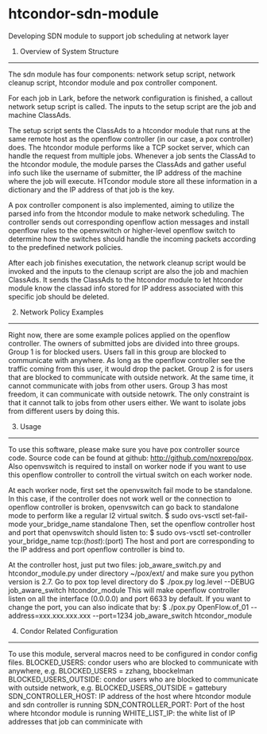 htcondor-sdn-module
===================

Developing SDN module to support job scheduling at network layer

1. Overview of System Structure
-------------------------------

The sdn module has four components: network setup script, network cleanup script,
htcondor module and pox controller component.

For each job in Lark, before the network configuration is finished, a callout 
network setup script is called. The inputs to the setup script are the job 
and machine ClassAds. 

The setup script sents the ClassAds to a htcondor module that runs at the same 
remote host as the openflow controller (in our case, a pox controller) does. 
The htcondor module performs like a TCP socket server, which can handle the 
request from multiple jobs. Whenever a job sents the ClassAd to the htcondor 
module, the module parses the ClassAds and gather useful info such like 
the username of submitter, the IP address of the machine where the job will 
execute. HTcondor module store all these information in a dictionary and the 
IP address of that job is the key.

A pox controller component is also implemented, aiming to utilize the parsed 
info from the htcondor module to make network scheduling. The controller sends 
out corresponding openflow action messages and install openflow rules  to the 
openvswitch or higher-level openflow switch to determine how the switches should 
handle the incoming packets according to the predefined network policies.

After each job finishes executation, the network cleanup script would be invoked 
and the inputs to the clenaup script are also the job and machien ClassAds. It 
sends the ClassAds to the htcondor module to let htcondor module know the classad 
info stored for IP address associated with this specific job should be deleted.

2. Network Policy Examples
-------------------------

Right now, there are some example polices applied on the openflow controller. The 
owners of submitted jobs are divided into three groups. Group 1 is for blocked users.
Users fall in this group are blocked to communicate with anywhere. As long as the 
openflow controller see the traffic coming from this user, it would drop the packet. 
Group 2 is for users that are blocked to communicate with outside network. At the same 
time, it cannot communicate with jobs from other users. Group 3 has most freedom, it 
can communicate with outside netowrk. The only constraint is that it cannot talk to 
jobs from other users either. We want to isolate jobs from different users by doing this.

3. Usage
--------

To use this software, please make sure you have pox controller source code. Source code 
can be found at github: http://github.com/noxrepo/pox. Also openvswitch is required to 
install on worker node if you want to use this openflow controller to controll the virtual 
switch on each worker node.

At each worker node, first set the openvswitch fail mode to be standalone. In this case, 
if the controller does not work well or the connection to openflow controller is broken, 
openvswitch can go back to standalone mode to perform like a regular l2 virtual switch. 
$ sudo ovs-vsctl set-fail-mode your_bridge_name standalone
Then, set the openflow controller host and port that openvswitch should listen to:
$ sudo ovs-vsctl set-controller your_bridge_name tcp:$(host):$(port)
The host and port are corresponding to the IP address and port openflow controller is bind to.

At the controller host, just put two files: job_aware_switch.py and htcondor_module.py under 
directory ~/pox/ext/ and make sure you python version is 2.7. Go to pox top level directory do
$ ./pox.py log.level --DEBUG job_aware_switch htcondor_module
This will make openflow controller listen on all the interface (0.0.0.0) and port 6633 by 
default. If you want to change the port, you can also indicate that by:
$ ./pox.py OpenFlow.of_01 --address=xxx.xxx.xxx.xxx --port=1234 job_aware_switch htcondor_module

4. Condor Related Configuration
-------------------------------

To use this module, serveral macros need to be configured in condor config files.
BLOCKED_USERS: condor users who are blocked to communicate with anywhere, e.g. BLOCKED_USERS = zzhang, bbockelman
BLOCKED_USERS_OUTSIDE: condor users who are blocked to communicate with outside network, e.g. BLOCKED_USERS_OUTSIDE = gattebury
SDN_CONTROLLER_HOST: IP address of the host where htcondor module and sdn controller is running
SDN_CONTROLLER_PORT: Port of the host where htcondor module is running
WHITE_LIST_IP: the white list of IP addresses that job can comminicate with










